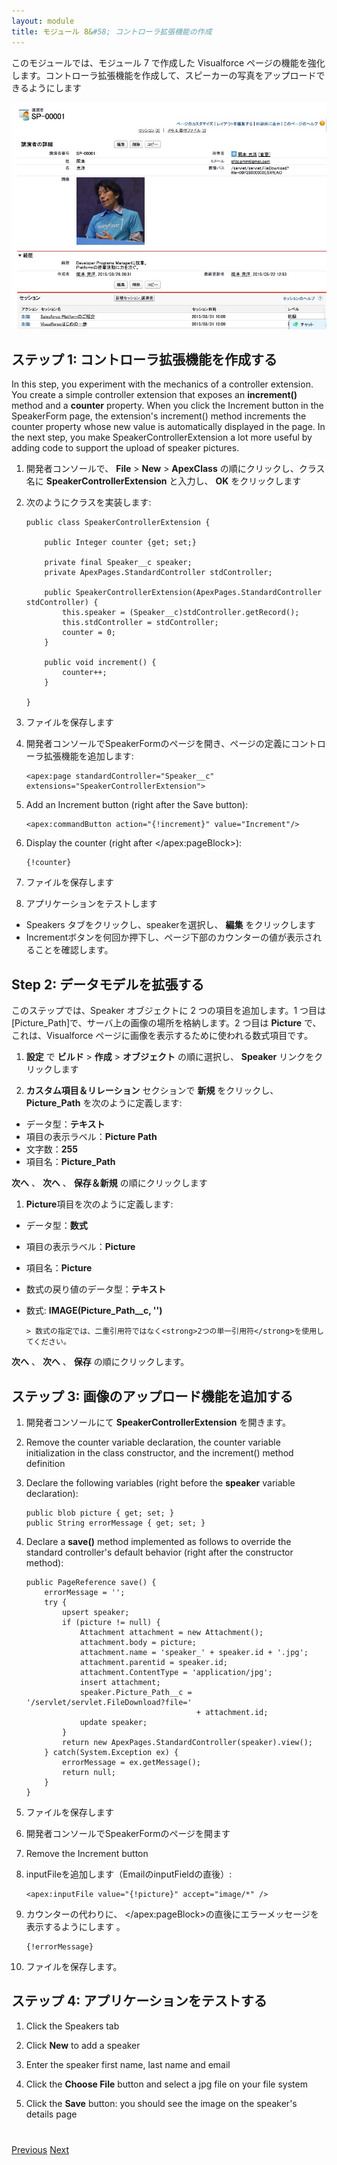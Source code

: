 ```yaml
---
layout: module
title: モジュール 8&#58; コントローラ拡張機能の作成
---
```


このモジュールでは、モジュール 7 で作成した Visualforce ページの機能を強化します。コントローラ拡張機能を作成して、スピーカーの写真をアップロードできるようにします

![](images/upload.jpg)

## ステップ 1: コントローラ拡張機能を作成する

In this step, you experiment with the mechanics of a controller extension. You create a simple controller extension that exposes an **increment()** method and a **counter** property. When you click the Increment button in the SpeakerForm page, the extension's increment() method increments the counter property whose new value is automatically displayed in the page. In the next step, you make SpeakerControllerExtension a lot more useful by adding code to support the upload of speaker pictures.

1. 開発者コンソールで、 **File** > **New** > **ApexClass** の順にクリックし、クラス名に **SpeakerControllerExtension** と入力し、 **OK** をクリックします

1. 次のようにクラスを実装します:

    ```
    public class SpeakerControllerExtension {

        public Integer counter {get; set;}

        private final Speaker__c speaker;
        private ApexPages.StandardController stdController;

        public SpeakerControllerExtension(ApexPages.StandardController stdController) {
            this.speaker = (Speaker__c)stdController.getRecord();
            this.stdController = stdController;
            counter = 0;
        }

        public void increment() {
            counter++;
        }

    }
    ```
1. ファイルを保存します

1. 開発者コンソールでSpeakerFormのページを開き、ページの定義にコントローラ拡張機能を追加します:

    ```
    <apex:page standardController="Speaker__c" extensions="SpeakerControllerExtension">
    ```

1. Add an Increment button (right after the Save button):

    ```
    <apex:commandButton action="{!increment}" value="Increment"/>
    ```

1. Display the counter (right after &lt;/apex:pageBlock>):

    ```
    {!counter}
    ```

1. ファイルを保存します

1. アプリケーションをテストします
  - Speakers タブをクリックし、speakerを選択し、 **編集** をクリックします
  - Incrementボタンを何回か押下し、ページ下部のカウンターの値が表示されることを確認します。


## Step 2: データモデルを拡張する

このステップでは、Speaker オブジェクトに 2 つの項目を追加します。1 つ目は[Picture_Path]で、サーバ上の画像の場所を格納します。2 つ目は **Picture** で、これは、Visualforce ページに画像を表示するために使われる数式項目です。

1. **設定** で **ビルド** > **作成** > **オブジェクト** の順に選択し、 **Speaker** リンクをクリックします

1. **カスタム項目＆リレーション** セクションで **新規** をクリックし、 **Picture_Path** を次のように定義します:
  - データ型：**テキスト**
  - 項目の表示ラベル：**Picture Path**
  - 文字数：**255**
  - 項目名：**Picture_Path**

  **次へ** 、 **次へ** 、 **保存＆新規** の順にクリックします

1. **Picture**項目を次のように定義します:
  - データ型：**数式**
  - 項目の表示ラベル：**Picture**
  - 項目名：**Picture**
  - 数式の戻り値のデータ型：**テキスト**
  - 数式: **IMAGE(Picture&#95;Path__c, '')**

        > 数式の指定では、二重引用符ではなく<strong>2つの単一引用符</strong>を使用してください。

  **次へ** 、 **次へ** 、 **保存** の順にクリックします。


## ステップ 3: 画像のアップロード機能を追加する

1. 開発者コンソールにて **SpeakerControllerExtension** を開きます。

1. Remove the counter variable declaration, the counter variable initialization in the class constructor, and the increment() method definition

1. Declare the following variables (right before the **speaker** variable declaration):

    ```
    public blob picture { get; set; }
    public String errorMessage { get; set; }
    ```

1. Declare a **save()** method implemented as follows to override the standard controller's default behavior (right after the constructor method):

    ```
    public PageReference save() {
        errorMessage = '';
        try {
            upsert speaker;
            if (picture != null) {
                Attachment attachment = new Attachment();
                attachment.body = picture;
                attachment.name = 'speaker_' + speaker.id + '.jpg';
                attachment.parentid = speaker.id;
                attachment.ContentType = 'application/jpg';
                insert attachment;
                speaker.Picture_Path__c = '/servlet/servlet.FileDownload?file='
                                          + attachment.id;
                update speaker;
            }
            return new ApexPages.StandardController(speaker).view();
        } catch(System.Exception ex) {
            errorMessage = ex.getMessage();
            return null;
        }
    }
    ```

1. ファイルを保存します

1. 開発者コンソールでSpeakerFormのページを開ます

1. Remove the Increment button

1. inputFileを追加します（EmailのinputFieldの直後）:

    ```
    <apex:inputFile value="{!picture}" accept="image/*" />
    ```

1. カウンターの代わりに、 &lt;/apex:pageBlock>の直後にエラーメッセージを表示するようにします 。

    ```
    {!errorMessage}
    ```

1. ファイルを保存します。

## ステップ 4: アプリケーションをテストする

1. Click the Speakers tab

1. Click **New** to add a speaker

1. Enter the speaker first name, last name and email

1. Click the **Choose File** button and select a jpg file on your file system

1. Click the **Save** button: you should see the image on the speaker's details page


<div class="row" style="margin-top:40px;">
<div class="col-sm-12">
<a href="Creating-a-Visualforce-Page.html" class="btn btn-default"><i class="glyphicon glyphicon-chevron-left"></i> Previous</a>
<a href="Using-JavaScript-in-Visualforce-Pages.html" class="btn btn-default pull-right">Next <i class="glyphicon glyphicon-chevron-right"></i></a>
</div>
</div>
